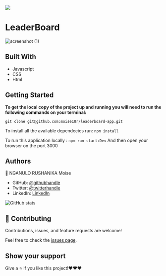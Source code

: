 ![](https://img.shields.io/badge/Microverse-blueviolet)

# LeaderBoard

> 

![screenshot (1)](https://user-images.githubusercontent.com/57562869/127155600-2d914ccc-d0b5-4bf5-bb90-4ed56b2003b5.png)



## Built With

- Javascript
- CSS
- Html

## Getting Started

**To get the local copy of the project up and running you will need to run the following commands on your terminal:**

`git clone git@github.com:moise10r/leaderboard-app.git`

To install all the available dependecies run:
`npm install`

To run this application locally :
`npm run start:Dev`
And then open your browser on the port 3000


## Authors

👤 NGANULO RUSHANIKA Moise

- GitHub: [@githubhandle](https://github.com/moise10r)
- Twitter: [@twitterhandle](https://twitter.com/MRushanika)
- LinkedIn: [LinkedIn](https://www.linkedin.com/in/nganulo-rushanika-mo%C3%AFse-626139197/)

![GitHub stats](https://github-readme-stats.vercel.app/api?username=moise10r&show_icons=true&hide_border=true)
## 🤝 Contributing

Contributions, issues, and feature requests are welcome!

Feel free to check the [issues page](https://github.com/moise10r/Awesome_Book/issues).

## Show your support

Give a ⭐️ if you like this project!❤️❤️❤️

